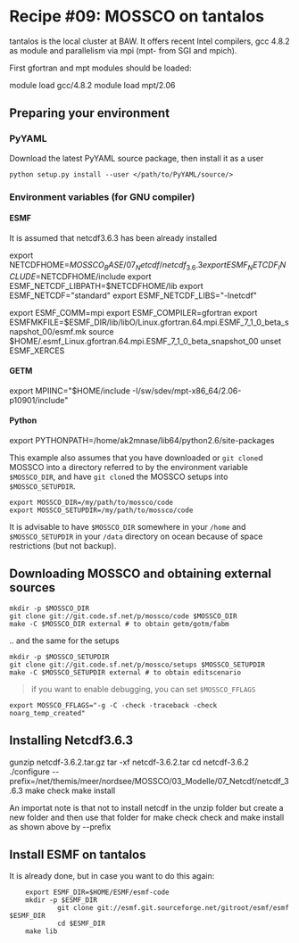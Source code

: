 # Recipe #09: MOSSCO on tantalos

tantalos is the local cluster at BAW. It offers recent Intel compilers, gcc 4.8.2 as module  and parallelism via mpi (mpt- from SGI and mpich).  

First gfortran and mpt modules should be loaded:

module load gcc/4.8.2
module load mpt/2.06


## Preparing your environment

### PyYAML

Download the latest PyYAML source package, then install it as a user

	python setup.py install --user </path/to/PyYAML/source/>

### Environment variables (for GNU compiler)
#### ESMF
It is assumed that netcdf3.6.3 has been already installed

export NETCDFHOME=$MOSSCO_BASE/07_Netcdf/netcdf_3.6.3
export ESMF_NETCDF_INCLUDE=$NETCDFHOME/include
export ESMF_NETCDF_LIBPATH=$NETCDFHOME/lib
export ESMF_NETCDF="standard"
export ESMF_NETCDF_LIBS="-lnetcdf"

export ESMF_COMM=mpi
export ESMF_COMPILER=gfortran
export ESMFMKFILE=$ESMF_DIR/lib/libO/Linux.gfortran.64.mpi.ESMF_7_1_0_beta_snapshot_00/esmf.mk
source $HOME/.esmf_Linux.gfortran.64.mpi.ESMF_7_1_0_beta_snapshot_00
unset ESMF_XERCES

#### GETM

export MPIINC="$HOME/include -I/sw/sdev/mpt-x86_64/2.06-p10901/include"

#### Python

export PYTHONPATH=/home/ak2mnase/lib64/python2.6/site-packages

This example also assumes that you have downloaded or `git clone`d MOSSCO into a directory referred to by the environment variable `$MOSSCO_DIR`, and have `git clone`d the MOSSCO setups into `$MOSSCO_SETUPDIR`.

	export MOSSCO_DIR=/my/path/to/mossco/code
	export MOSSCO_SETUPDIR=/my/path/to/mossco/code

It is advisable to have `$MOSSCO_DIR` somewhere in your `/home` and `$MOSSCO_SETUPDIR` in your `/data` directory on ocean because of space restrictions (but not backup).

## Downloading MOSSCO and obtaining external sources

	mkdir -p $MOSSCO_DIR
	git clone git://git.code.sf.net/p/mossco/code $MOSSCO_DIR
    make -C $MOSSCO_DIR external # to obtain getm/gotm/fabm

.. and the same for the setups

	mkdir -p $MOSSCO_SETUPDIR
	git clone git://git.code.sf.net/p/mossco/setups $MOSSCO_SETUPDIR
    make -C $MOSSCO_SETUPDIR external # to obtain editscenario

> if you want to enable debugging, you can set `$MOSSCO_FFLAGS`

	export MOSSCO_FFLAGS="-g -C -check -traceback -check noarg_temp_created"

## Installing Netcdf3.6.3
 gunzip netcdf-3.6.2.tar.gz
     tar -xf netcdf-3.6.2.tar
     cd netcdf-3.6.2
./configure --prefix=/net/themis/meer/nordsee/MOSSCO/03_Modelle/07_Netcdf/netcdf_3.6.3
make check
make install

An importat note is that not to install netcdf in the unzip folder but create a new folder and then use that folder for make check check and make install as shown above by --prefix

## Install ESMF on tantalos

It is already done, but in case you want to do this again:

		export ESMF_DIR=$HOME/ESMF/esmf-code
		mkdir -p $ESMF_DIR
                git clone git://esmf.git.sourceforge.net/gitroot/esmf/esmf $ESMF_DIR
                cd $ESMF_DIR
		make lib
